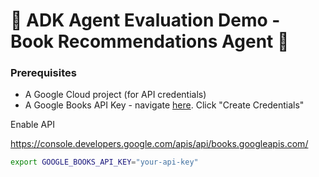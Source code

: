 # 📖 ADK Agent Evaluation Demo - Book Recommendations Agent 📖


### Prerequisites 

- A Google Cloud project (for API credentials)
- A Google Books API Key - navigate [here](https://console.cloud.google.com/apis/credentials). Click "Create Credentials" 


Enable API 

https://console.developers.google.com/apis/api/books.googleapis.com/ 


```bash
export GOOGLE_BOOKS_API_KEY="your-api-key"
```